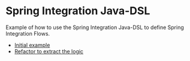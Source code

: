 # Spring Integration Java-DSL #

Example of how to use the Spring Integration Java-DSL to define Spring Integration Flows.

- [Initial example ](https://github.com/ilopmar/springmadridug-SpringIntegrationInAction/commit/f5b8d29622c09cbadbdea6c723760d03895c7c4e)
- [Refactor to extract the logic](https://github.com/ilopmar/springmadridug-SpringIntegrationInAction/commit/3acafa01eb52f033b214558c340b51b78f552cff)

